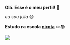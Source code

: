 **Olá. Esse é o meu perfil!** 💓

_eu sou julia_ 😄

**Estudo na escola [nicota](instagram/escola.donanicota)** ✏️📚

![](https://media1.tenor.com/m/Plul9YvXSUoAAAAd/ryujingrin.gif)
